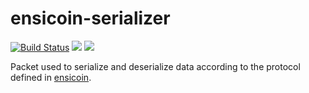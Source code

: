 # ensicoin-serializer
[![Build Status](https://travis-ci.com/EnsicoinDevs/ensicoin-serializer.svg?branch=master)](https://travis-ci.com/EnsicoinDevs/ensicoin-serializer)
[![](http://meritbadge.herokuapp.com/ensicoin_serializer)](https://crates.io/crates/ensicoin_serializer)
[![](https://tokei.rs/b1/github/EnsicoinDevs/ensicoin-serializer)](https://github.com/EnsicoinDevs/ensicoin-serializer)

Packet used to serialize and deserialize data according to the protocol defined in [ensicoin](https://github.com/EnsicoinDevs/ensicoin).

